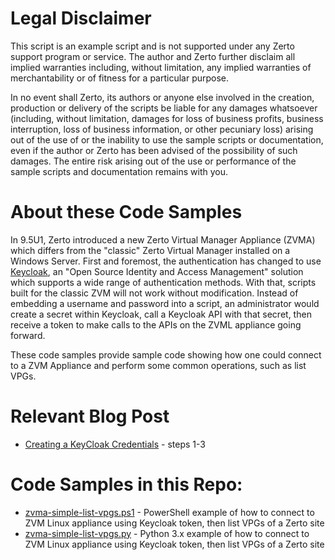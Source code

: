 # Legal Disclaimer
This script is an example script and is not supported under any Zerto support program or service. The author and Zerto further disclaim all implied warranties including, without limitation, any implied warranties of merchantability or of fitness for a particular purpose.

In no event shall Zerto, its authors or anyone else involved in the creation, production or delivery of the scripts be liable for any damages whatsoever (including, without limitation, damages for loss of business profits, business interruption, loss of business information, or other pecuniary loss) arising out of the use of or the inability to use the sample scripts or documentation, even if the author or Zerto has been advised of the possibility of such damages. The entire risk arising out of the use or performance of the sample scripts and documentation remains with you.

# About these Code Samples

In 9.5U1, Zerto introduced a new Zerto Virtual Manager Appliance (ZVMA) which differs from the "classic" Zerto Virtual Manager installed on a Windows Server. First and foremost, the authentication has changed to use [Keycloak](https://www.keycloak.org), an "Open Source Identity and Access Management" solution which supports a wide range of authentication methods. With that, scripts built for the classic ZVM will not work without modification. Instead of embedding a username and password into a script, an administrator would create a secret within Keycloak, call a Keycloak API with that secret, then receive a token to make calls to the APIs on the ZVML appliance going forward.

These code samples provide sample code showing how one could connect to a ZVM Appliance and perform some common operations, such as list VPGs.

# Relevant Blog Post

- [Creating a KeyCloak Credentials](https://www.jpaul.me/2023/04/converting-rest-api-scripts-for-zvm-appliance/) - steps 1-3

# Code Samples in this Repo:

- [zvma-simple-list-vpgs.ps1](zvma-simple-list-vpgs.ps1) - PowerShell example of how to connect to ZVM Linux appliance using Keycloak token, then list VPGs of a Zerto site
- [zvma-simple-list-vpgs.py](zvma-simple-list-vpgs.py) - Python 3.x example of how to connect to ZVM Linux appliance using Keycloak token, then list VPGs of a Zerto site
